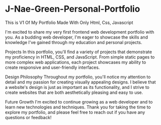 # J-Nae-Green-Personal-Portfolio
This is V1 Of My Portfolio Made With Only Html, Css, Javascript

I'm excited to share my very first frontend web development portfolio with you. As a budding web developer, I'm eager to showcase the skills and knowledge I've gained through my education and personal projects.

Projects
In this portfolio, you'll find a variety of projects that demonstrate my proficiency in HTML, CSS, and JavaScript. From simple static pages to more complex web applications, each project showcases my ability to create responsive and user-friendly interfaces.

Design Philosophy
Throughout my portfolio, you'll notice my attention to detail and my passion for creating visually appealing designs. I believe that a website's design is just as important as its functionality, and I strive to create websites that are both aesthetically pleasing and easy to use.

Future Growth
I'm excited to continue growing as a web developer and to learn new technologies and techniques. Thank you for taking the time to explore my portfolio, and please feel free to reach out if you have any questions or feedback!
